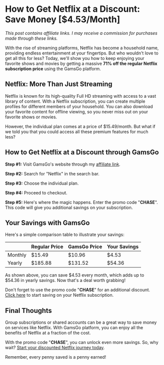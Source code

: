 # How to Get Netflix at a Discount: Save Money [$4.53/Month]

*This post contains affiliate links. I may receive a commission for purchases made through these links.*

With the rise of streaming platforms, Netflix has become a household name, providing endless entertainment at your fingertips. But who wouldn't love to get all this for less? Today, we'll show you how to keep enjoying your favorite shows and movies by getting a massive **71% off the regular Netflix subscription price** using the GamsGo platform.

## Netflix: More Than Just Streaming

Netflix is known for its high-quality Full HD streaming with access to a vast library of content. With a Netflix subscription, you can create multiple profiles for different members of your household. You can also download your favorite content for offline viewing, so you never miss out on your favorite shows or movies. 

However, the individual plan comes at a price of $15.49/month. But what if we told you that you could access all these premium features for much less?

## How to Get Netflix at a Discount through GamsGo

**Step #1:** Visit GamsGo's website through my [affiliate link](https://www.gamsgo.com/partner/ykeX7B). 

**Step #2:** Search for "Netflix" in the search bar.

**Step #3:** Choose the individual plan.

**Step #4:** Proceed to checkout.

**Step #5:** Here's where the magic happens. Enter the promo code "**CHASE**". This code will give you additional savings on your subscription.

## Your Savings with GamsGo

Here's a simple comparison table to illustrate your savings:

|   | Regular Price | GamsGo Price | Your Savings |
|---|---|---|---|
| Monthly  | $15.49  | $10.96  | $4.53  |
| Yearly  | $185.88  | $131.52  | $54.36  |

As shown above, you can save $4.53 every month, which adds up to $54.36 in yearly savings. Now that's a deal worth grabbing!

Don't forget to use the promo code "**CHASE**" for an additional discount. [Click here](https://www.gamsgo.com/partner/ykeX7B) to start saving on your Netflix subscription.

## Final Thoughts

Group subscriptions or shared accounts can be a great way to save money on services like Netflix. With GamsGo platform, you can enjoy all the benefits of Netflix at a fraction of the cost. 

With the promo code "**CHASE**", you can unlock even more savings. So, why wait? [Start your discounted Netflix journey today](https://www.gamsgo.com/partner/ykeX7B).

Remember, every penny saved is a penny earned!